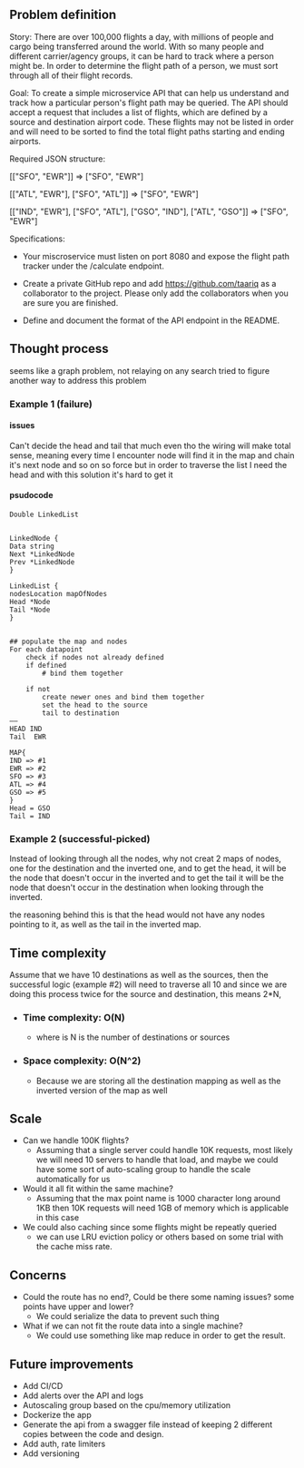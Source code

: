 ## Problem definition
Story: There are over 100,000 flights a day, with millions of people and cargo being transferred around the world. With so many people and different carrier/agency groups, it can be hard to track where a person might be. In order to determine the flight path of a person, we must sort through all of their flight records.

Goal: To create a simple microservice API that can help us understand and track how a particular person's flight path may be queried. The API should accept a request that includes a list of flights, which are defined by a source and destination airport code. These flights may not be listed in order and will need to be sorted to find the total flight paths starting and ending airports.

Required JSON structure:

[["SFO", "EWR"]]                                                                           => ["SFO", "EWR"]

[["ATL", "EWR"], ["SFO", "ATL"]]                                                   => ["SFO", "EWR"]

[["IND", "EWR"], ["SFO", "ATL"], ["GSO", "IND"], ["ATL", "GSO"]] => ["SFO", "EWR"]

Specifications:
* Your miscroservice must listen on port 8080 and expose the flight path tracker under the /calculate endpoint.

* Create a private GitHub repo and add https://github.com/taariq as a collaborator to the project. Please only add the collaborators when you are sure you are finished.

* Define and document the format of the API endpoint in the README.



## Thought process
seems like a graph problem, not relaying on any search tried to figure another way to address this problem

### Example 1 (failure)
#### issues
Can't decide the head and tail that much even tho the wiring will make total sense, meaning every time I encounter node will find it in the map and chain it's next node and so on so force but in order to traverse the list I need the head and with this solution it's hard to get it
#### psudocode 
```
Double LinkedList


LinkedNode {
Data string
Next *LinkedNode
Prev *LinkedNode
}

LinkedList {
nodesLocation mapOfNodes
Head *Node
Tail *Node
}


## populate the map and nodes
For each datapoint
	check if nodes not already defined
	if defined
		# bind them together
		
	if not
		create newer ones and bind them together
		set the head to the source
		tail to destination
——
HEAD IND
Tail  EWR

MAP{
IND => #1 
EWR => #2
SFO => #3
ATL => #4
GSO => #5
}
Head = GSO
Tail = IND

```



### Example 2 (successful-picked)
Instead of looking through all the nodes, why not creat 2 maps of nodes, one for the destination and the inverted one, 
and to get the head, it will be the node that doesn't occur in the inverted and to get the tail it will be the node that doesn't occur in the destination when looking through the inverted.

the reasoning behind this is that the head would not have any nodes pointing to it, as well as the tail in the inverted map.

## Time complexity
Assume that we have 10 destinations as well as the sources, then the successful logic (example #2) will need to traverse all 10 and since we are doing this process twice for the source and destination, this means 2*N,
  - ### Time complexity: O(N) 
    - where is N is the number of destinations or sources 
  - ### Space complexity: O(N^2)
    - Because we are storing all the destination mapping as well as the inverted version of the map as well
## Scale
- Can we handle 100K flights?
  - Assuming that a single server could handle 10K requests, most likely we will need 10 servers to handle that load, and maybe we could have some sort of auto-scaling group to handle the scale automatically for us
- Would it all fit within the same machine?
  - Assuming that the max point name is 1000 character long around 1KB then 10K requests will need 1GB of memory which is applicable in this case 
- We could also caching since some flights might be repeatly queried
  - we can use LRU eviction policy or others based on some trial with the cache miss rate.
## Concerns 
- Could the route has no end?, Could be there some naming issues? some points have upper and lower?
  - We could serialize the data to prevent such thing 
- What if we can not fit the route data into a single machine?
  - We could use something like map reduce in order to get the result.
## Future improvements
- Add CI/CD
- Add alerts over the API and logs
- Autoscaling group based on the cpu/memory utilization
- Dockerize the app
- Generate the api from a swagger file instead of keeping 2 different copies between the code and design.
- Add auth, rate limiters
- Add versioning
